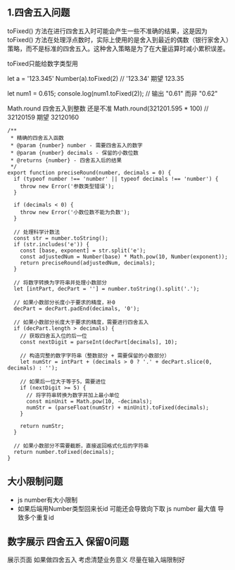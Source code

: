 
## 1.四舍五入问题
toFixed() 方法在进行四舍五入时可能会产生一些不准确的结果，这是因为 toFixed() 方法在处理浮点数时，实际上使用的是舍入到最近的偶数（银行家舍入）策略，而不是标准的四舍五入。这种舍入策略是为了在大量运算时减小累积误差。

toFixed只能给数字类型用

let a = '123.345'
Number(a).toFixed(2) // '123.34'  期望 123.35

let num1 = 0.615;
console.log(num1.toFixed(2)); // 输出 "0.61" 而非 "0.62"


Math.round 四舍五入到整数 还是不准
Math.round(321201.595 * 100) // 32120159 期望 32120160


```
/**
 * 精确的四舍五入函数
 * @param {number} number - 需要四舍五入的数字
 * @param {number} decimals - 保留的小数位数
 * @returns {number} - 四舍五入后的结果
 */
export function preciseRound(number, decimals = 0) {
  if (typeof number !== 'number' || typeof decimals !== 'number') {
    throw new Error('参数类型错误');
  }
  
  if (decimals < 0) {
    throw new Error('小数位数不能为负数');
  }

  // 处理科学计数法
  const str = number.toString();
  if (str.includes('e')) {
    const [base, exponent] = str.split('e');
    const adjustedNum = Number(base) * Math.pow(10, Number(exponent));
    return preciseRound(adjustedNum, decimals);
  }

  // 将数字转换为字符串并处理小数部分
  let [intPart, decPart = ''] = number.toString().split('.');
  
  // 如果小数部分长度小于要求的精度，补0
  decPart = decPart.padEnd(decimals, '0');
  
  // 如果小数部分长度大于要求的精度，需要进行四舍五入
  if (decPart.length > decimals) {
    // 获取四舍五入位的后一位
    const nextDigit = parseInt(decPart[decimals], 10);
    
    // 构造完整的数字字符串（整数部分 + 需要保留的小数部分）
    let numStr = intPart + (decimals > 0 ? '.' + decPart.slice(0, decimals) : '');
    
    // 如果后一位大于等于5，需要进位
    if (nextDigit >= 5) {
      // 将字符串转换为数字并加上最小单位
      const minUnit = Math.pow(10, -decimals);
      numStr = (parseFloat(numStr) + minUnit).toFixed(decimals);
    }
    
    return numStr;
  }
  
  // 如果小数部分不需要截断，直接返回格式化后的字符串
  return number.toFixed(decimals);
}

```

## 大小限制问题
- js number有大小限制
- 如果后端用Number类型回来长id 可能还会导致向下取 js number 最大值  导致多个重复id


## 数字展示 四舍五入 保留0问题
展示页面 如果做四舍五入 考虑清楚业务意义
尽量在输入端限制好